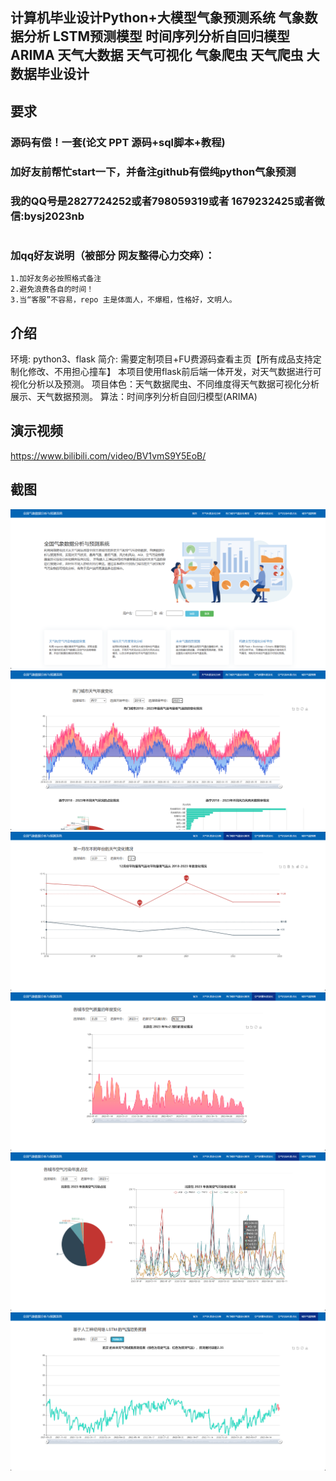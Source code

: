 ## 计算机毕业设计Python+大模型气象预测系统 气象数据分析 LSTM预测模型 时间序列分析自回归模型 ARIMA 天气大数据 天气可视化 气象爬虫 天气爬虫 大数据毕业设计

## 要求
### 源码有偿！一套(论文 PPT 源码+sql脚本+教程)

### 
### 加好友前帮忙start一下，并备注github有偿纯python气象预测
### 我的QQ号是2827724252或者798059319或者 1679232425或者微信:bysj2023nb

# 

### 加qq好友说明（被部分 网友整得心力交瘁）：
    1.加好友务必按照格式备注
    2.避免浪费各自的时间！
    3.当“客服”不容易，repo 主是体面人，不爆粗，性格好，文明人。
## 介绍
环境: python3、flask
简介: 需要定制项目+FU费源码查看主页【所有成品支持定制化修改、不用担心撞车】
本项目使用flask前后端一体开发，对天气数据进行可视化分析以及预测。
项目体色：天气数据爬虫、不同维度得天气数据可视化分析展示、天气数据预测。
算法：时间序列分析自回归模型(ARIMA)

## 演示视频
https://www.bilibili.com/video/BV1vmS9Y5EoB/


## 截图
![](1.png)
![](2.png)
![](3.png)
![](4.png)
![](5.png)
![](6.png)



